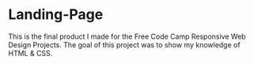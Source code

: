 # Landing-Page

This is the final product I made for the Free Code Camp Responsive Web Design Projects. The goal of this project was to show my knowledge of HTML & CSS.

